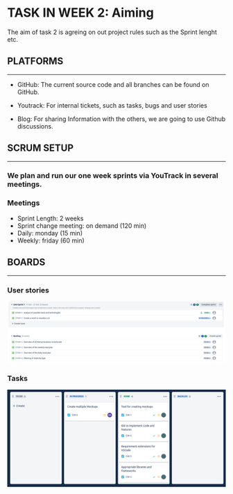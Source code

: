 # TASK IN WEEK 2: Aiming

The aim of task 2 is agreing on out project	rules such as the Sprint lenght etc.

## PLATFORMS
---

- GitHub: The current source code and all branches can be found on GitHub.

- Youtrack: For internal tickets, such as tasks, bugs and user stories

- Blog: For sharing Information with the others, we are going to use Github discussions.

## SCRUM SETUP
---

###  We plan and run our one week sprints via YouTrack in several meetings.

###  Meetings
- Sprint Length: 2 weeks
- Sprint change meeting: on demand (120 min)
- Daily: monday (15 min)
- Weekly: friday (60 min)

## BOARDS
---
### User stories

<img src="User Stories.png">

### Tasks
<img src="Tasks.png">


